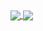 <a href="https://github.com/kelianthis/github-readme-stats">
  <img align="center" src="https://github-readme-stats.vercel.app/api/pin/?username=kelianthis&repo=github-readme-stats" />
</a>
<a href="https://github.com/kelianthis/convoychat">
  <img align="center" src="https://github-readme-stats.vercel.app/api/pin/?username=kelianthis&repo=convoychat" />
</a>
